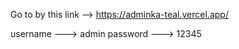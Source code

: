Go to by this link --> https://adminka-teal.vercel.app/

username ---> admin          password ---> 12345
